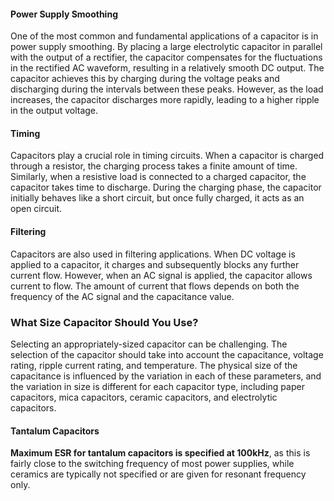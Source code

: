 
#### Power Supply Smoothing
One of the most common and fundamental applications of a capacitor is in power supply smoothing. By placing a large electrolytic capacitor in parallel with the output of a rectifier, the capacitor compensates for the fluctuations in the rectified AC waveform, resulting in a relatively smooth DC output. The capacitor achieves this by charging during the voltage peaks and discharging during the intervals between these peaks. However, as the load increases, the capacitor discharges more rapidly, leading to a higher ripple in the output voltage.

#### Timing
Capacitors play a crucial role in timing circuits. When a capacitor is charged through a resistor, the charging process takes a finite amount of time. Similarly, when a resistive load is connected to a charged capacitor, the capacitor takes time to discharge. During the charging phase, the capacitor initially behaves like a short circuit, but once fully charged, it acts as an open circuit.

#### Filtering
Capacitors are also used in filtering applications. When DC voltage is applied to a capacitor, it charges and subsequently blocks any further current flow. However, when an AC signal is applied, the capacitor allows current to flow. The amount of current that flows depends on both the frequency of the AC signal and the capacitance value.


### What Size Capacitor Should You Use?

Selecting an appropriately-sized capacitor can be challenging. The selection of the capacitor should take into account the capacitance, voltage rating, ripple current rating, and temperature. The physical size of the capacitance is influenced by the variation in each of these parameters, and the variation in size is different for each capacitor type, including paper capacitors, mica capacitors, ceramic capacitors, and electrolytic capacitors.

#### Tantalum Capacitors

**Maximum ESR for tantalum capacitors is specified at 100kHz**, as this is fairly close to the switching frequency of most power supplies, while ceramics are typically not specified or are given for resonant frequency only.